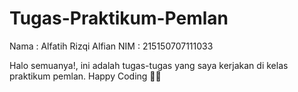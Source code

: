 # Tugas-Praktikum-Pemlan

Nama  : Alfatih Rizqi Alfian
NIM   : 215150707111033

Halo semuanya!, ini adalah tugas-tugas yang saya kerjakan di kelas praktikum pemlan.
Happy Coding 🙏✨
